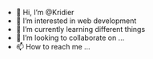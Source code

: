 - 👋 Hi, I’m @Kridier
- 👀 I’m interested in web development
- 🌱 I’m currently learning different things
- 💞️ I’m looking to collaborate on ...
- 📫 How to reach me ...

<!---
Kridier/Kridier is a ✨ special ✨ repository because its `README.md` (this file) appears on your GitHub profile.
You can click the Preview link to take a look at your changes.
--->
